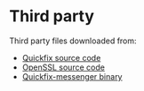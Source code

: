 # Third party
Third party files downloaded from:
- [Quickfix source code](https://github.com/quickfix/quickfix)
- [OpenSSL source code](https://github.com/openssl/openssl)
- [Quickfix-messenger binary](https://code.google.com/archive/p/quickfix-messenger/downloads)
